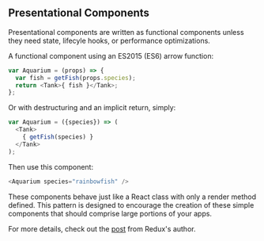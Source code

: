 ##  Presentational Components

Presentational components are written as functional components unless they need state, lifecyle hooks, or performance optimizations.

A functional component using an ES2015 (ES6) arrow function:
```javascript
var Aquarium = (props) => {
  var fish = getFish(props.species);
  return <Tank>{ fish }</Tank>;
};
```

Or with destructuring and an implicit return, simply:
```javascript
var Aquarium = ({species}) => (
  <Tank>
    { getFish(species) }
  </Tank>
);
```
Then use this component: 
```javascript
<Aquarium species="rainbowfish" />
```

These components behave just like a React class with only a render method defined. This pattern is designed to encourage the creation of these simple components that should comprise large portions of your apps.

For more details, check out the [post](https://medium.com/@dan_abramov/smart-and-dumb-components-7ca2f9a7c7d0) from Redux's author.